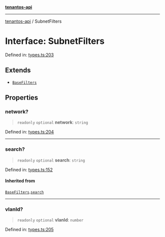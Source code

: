 [**tenantos-api**](../README.md)

***

[tenantos-api](../globals.md) / SubnetFilters

# Interface: SubnetFilters

Defined in: [types.ts:203](https://github.com/shadmanZero/tenantos-api/blob/5456fdea44f46a63455944d4982f5327cbeb3156/src/types.ts#L203)

## Extends

- [`BaseFilters`](BaseFilters.md)

## Properties

### network?

> `readonly` `optional` **network**: `string`

Defined in: [types.ts:204](https://github.com/shadmanZero/tenantos-api/blob/5456fdea44f46a63455944d4982f5327cbeb3156/src/types.ts#L204)

***

### search?

> `readonly` `optional` **search**: `string`

Defined in: [types.ts:152](https://github.com/shadmanZero/tenantos-api/blob/5456fdea44f46a63455944d4982f5327cbeb3156/src/types.ts#L152)

#### Inherited from

[`BaseFilters`](BaseFilters.md).[`search`](BaseFilters.md#search)

***

### vlanId?

> `readonly` `optional` **vlanId**: `number`

Defined in: [types.ts:205](https://github.com/shadmanZero/tenantos-api/blob/5456fdea44f46a63455944d4982f5327cbeb3156/src/types.ts#L205)
